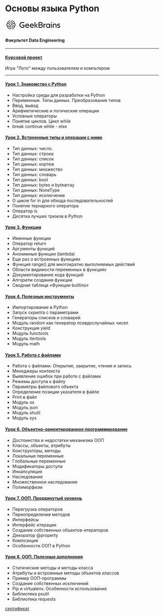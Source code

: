 # Основы языка Python
![](logo.png)
#### Факультет Data Engineering
___
#### [Курсовой проект](https://github.com/TolstikovIgor/PythonBasics/tree/main/lesson8)
Игра "Лото" между пользователем и компьтером
___
#### [Урок 1. Знакомство с Python](https://github.com/TolstikovIgor/PythonBasics/tree/main/lesson1)
* Настройка среды для разработки на Python
* Переменные. Типы данных. Преобразование типов
* Ввод, вывод
* Арифметические и логические операции
* Условные операторы
* Понятие циклов. Цикл while
* break continue while - else
#### [Урок 2. Встроенные типы и операции с ними](https://github.com/TolstikovIgor/PythonBasics/tree/main/lesson2)
* Тип данных: число.
* Тип данных: строка
* Тип данных: список
* Тип данных: кортеж
* Тип данных: множество
* Тип данных: словарь
* Тип данных: bool
* Тип данных: bytes и bytearray
* Тип данных: NoneType
* Тип данных: исключение
* О цикле for in для обхода последовательностей
* Понятие тернарного оператора
* Оператор is
* Десятка лучших трюков в Python
#### [Урок 3. Функции](https://github.com/TolstikovIgor/PythonBasics/tree/main/lesson3)
* Именные функции
* Оператор return
* Аргументы функций
* Анонимные функции (lambda)
* Еще раз о встроенных функциях
* Функция range() для многократно выполняемых действий
* Области видимости переменных в функциях
* Документирование кода функций
* Алгоритм создания функции
* Сводная таблица «Функции builtins»
#### [Урок 4. Полезные инструменты](https://github.com/TolstikovIgor/PythonBasics/tree/main/lesson4)
* Импортирование в Python
* Запуск скрипта с параметрами
* Генераторы списков и словарей 
* Модуль random как генератор псевдослучайных чисел
* Конструкция yield
* Модуль functools
* Модуль itertools
* Модуль math
#### [Урок 5. Работа с файлами](https://github.com/TolstikovIgor/PythonBasics/tree/main/lesson5)
* Работа с файлами. Открытие, закрытие, чтение и запись
* Менеджеры контекста
* Выявление ошибок при работе с файлами
* Режимы доступа к файлу
* Параметры файлового объекта
* Определение позиции указателя в файле
* Print в файл
* Модуль os
* Модуль json
* Модуль shutil
* Модуль sys
#### [Урок 6. Объектно-ориентированное программирование](https://github.com/TolstikovIgor/PythonBasics/tree/main/lesson6)
* Достоинства и недостатки механизма ООП
* Классы, объекты, атрибуты
* Конструкторы, методы
* Локальные переменные
* Глобальные переменные
* Модификаторы доступа
* Инкапсуляция
* Наследование
* Множественное наследование
* Полиморфизм
#### [Урок 7. ООП. Продвинутый уровень](https://github.com/TolstikovIgor/PythonBasics/tree/main/lesson7)
* Перегрузка операторов
* Переопределение методов
* Интерфейсы
* Интерфейс итерации
* Создание собственных объектов-итераторов
* Декоратор @property
* Композиция
* Особенности ООП в Python
#### [Урок 8. ООП. Полезные дополнения](https://github.com/TolstikovIgor/PythonBasics/tree/main/lesson8)
* Статические методы и методы класса
* Атрибуты и встроенные методы объектов классов
* Пример ООП-программы
* Создание собственных исключений
* Pip и virtualenv. Особенности использования
* Библиотека psutil
* Библиотека requests

[сертификат](https://gb.ru/go/2PfuSu)
